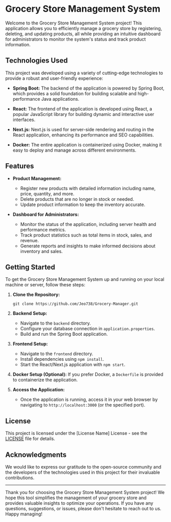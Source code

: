# Grocery Store Management System

Welcome to the Grocery Store Management System project! This application allows you to efficiently manage a grocery store by registering, deleting, and updating products, all while providing an intuitive dashboard for administrators to monitor the system's status and track product information.

## Technologies Used

This project was developed using a variety of cutting-edge technologies to provide a robust and user-friendly experience:

- **Spring Boot:** The backend of the application is powered by Spring Boot, which provides a solid foundation for building scalable and high-performance Java applications.

- **React:** The frontend of the application is developed using React, a popular JavaScript library for building dynamic and interactive user interfaces.

- **Next.js:** Next.js is used for server-side rendering and routing in the React application, enhancing its performance and SEO capabilities.

- **Docker:** The entire application is containerized using Docker, making it easy to deploy and manage across different environments.

## Features 

- **Product Management:** 
  - Register new products with detailed information including name, price, quantity, and more.
  - Delete products that are no longer in stock or needed.
  - Update product information to keep the inventory accurate.

- **Dashboard for Administrators:**
  - Monitor the status of the application, including server health and performance metrics.
  - Track product statistics such as total items in stock, sales, and revenue.
  - Generate reports and insights to make informed decisions about inventory and sales.

## Getting Started

To get the Grocery Store Management System up and running on your local machine or server, follow these steps:

1. **Clone the Repository:** 
   ```
   git clone https://github.com/Jeo738/Grocery-Manager.git
   ```

2. **Backend Setup:** 
   - Navigate to the `backend` directory.
   - Configure your database connection in `application.properties`.
   - Build and run the Spring Boot application.

3. **Frontend Setup:** 
   - Navigate to the `frontend` directory.
   - Install dependencies using `npm install`.
   - Start the React/Next.js application with `npm start`.

4. **Docker Setup (Optional):** If you prefer Docker, a `Dockerfile` is provided to containerize the application.

5. **Access the Application:** 
   - Once the application is running, access it in your web browser by navigating to `http://localhost:3000` (or the specified port).

## License

This project is licensed under the [License Name] License - see the [LICENSE](LICENSE) file for details.

## Acknowledgments

We would like to express our gratitude to the open-source community and the developers of the technologies used in this project for their invaluable contributions.

---

Thank you for choosing the Grocery Store Management System project! We hope this tool simplifies the management of your grocery store and provides valuable insights to optimize your operations. If you have any questions, suggestions, or issues, please don't hesitate to reach out to us. Happy managing!